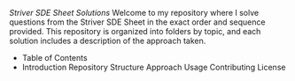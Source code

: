 *Striver SDE Sheet Solutions*
Welcome to my repository where I solve questions from the Striver SDE Sheet in the exact order and sequence provided. This repository is organized into folders by topic, and each solution includes a description of the approach taken.

* Table of Contents
* Introduction
Repository Structure
Approach
Usage
Contributing
License
